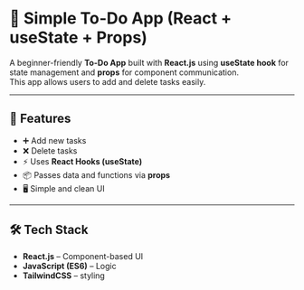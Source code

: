 # 📝 Simple To-Do App (React + useState + Props)

A beginner-friendly **To-Do App** built with **React.js** using **useState hook** for state management and **props** for component communication.  
This app allows users to add and delete tasks easily.

---

## 🚀 Features
- ➕ Add new tasks  
- ❌ Delete tasks  
- ⚡ Uses **React Hooks (useState)**  
- 📦 Passes data and functions via **props**  
- 🖥️ Simple and clean UI  

---

## 🛠️ Tech Stack
- **React.js** – Component-based UI  
- **JavaScript (ES6)** – Logic  
- **TailwindCSS** – styling  


